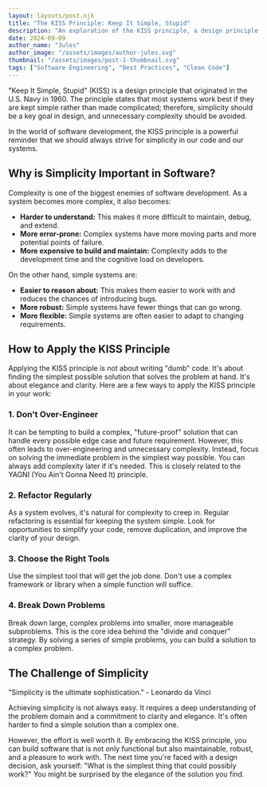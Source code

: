 ```yaml
---
layout: layouts/post.njk
title: "The KISS Principle: Keep It Simple, Stupid"
description: "An exploration of the KISS principle, a design principle that advocates for simplicity in software development."
date: 2024-09-09
author_name: "Jules"
author_image: "/assets/images/author-jules.svg"
thumbnail: "/assets/images/post-1-thumbnail.svg"
tags: ["Software Engineering", "Best Practices", "Clean Code"]
---
```


"Keep It Simple, Stupid" (KISS) is a design principle that originated in the U.S. Navy in 1960. The principle states that most systems work best if they are kept simple rather than made complicated; therefore, simplicity should be a key goal in design, and unnecessary complexity should be avoided.

In the world of software development, the KISS principle is a powerful reminder that we should always strive for simplicity in our code and our systems.

## Why is Simplicity Important in Software?

Complexity is one of the biggest enemies of software development. As a system becomes more complex, it also becomes:

*   **Harder to understand:** This makes it more difficult to maintain, debug, and extend.
*   **More error-prone:** Complex systems have more moving parts and more potential points of failure.
*   **More expensive to build and maintain:** Complexity adds to the development time and the cognitive load on developers.

On the other hand, simple systems are:

*   **Easier to reason about:** This makes them easier to work with and reduces the chances of introducing bugs.
*   **More robust:** Simple systems have fewer things that can go wrong.
*   **More flexible:** Simple systems are often easier to adapt to changing requirements.

## How to Apply the KISS Principle

Applying the KISS principle is not about writing "dumb" code. It's about finding the simplest possible solution that solves the problem at hand. It's about elegance and clarity. Here are a few ways to apply the KISS principle in your work:

### 1. Don't Over-Engineer
It can be tempting to build a complex, "future-proof" solution that can handle every possible edge case and future requirement. However, this often leads to over-engineering and unnecessary complexity. Instead, focus on solving the immediate problem in the simplest way possible. You can always add complexity later if it's needed. This is closely related to the YAGNI (You Ain't Gonna Need It) principle.

### 2. Refactor Regularly
As a system evolves, it's natural for complexity to creep in. Regular refactoring is essential for keeping the system simple. Look for opportunities to simplify your code, remove duplication, and improve the clarity of your design.

### 3. Choose the Right Tools
Use the simplest tool that will get the job done. Don't use a complex framework or library when a simple function will suffice.

### 4. Break Down Problems
Break down large, complex problems into smaller, more manageable subproblems. This is the core idea behind the "divide and conquer" strategy. By solving a series of simple problems, you can build a solution to a complex problem.

## The Challenge of Simplicity

"Simplicity is the ultimate sophistication." - Leonardo da Vinci

Achieving simplicity is not always easy. It requires a deep understanding of the problem domain and a commitment to clarity and elegance. It's often harder to find a simple solution than a complex one.

However, the effort is well worth it. By embracing the KISS principle, you can build software that is not only functional but also maintainable, robust, and a pleasure to work with. The next time you're faced with a design decision, ask yourself: "What is the simplest thing that could possibly work?" You might be surprised by the elegance of the solution you find.
